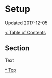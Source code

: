 <head>
</head>

# Setup

Updated 2017-12-05

[< Table of Contents][0]

## Section

Text

[^ Top][99]

[0]: ../README.md
[99]: README.md
